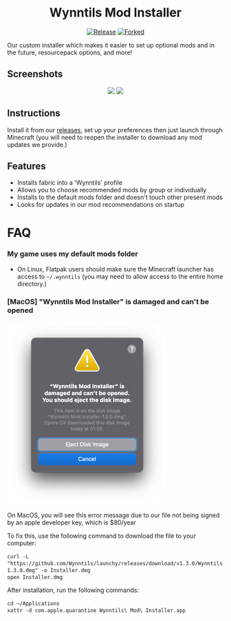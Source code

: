 <div align="center">

# Wynntils Mod Installer

[![Release](https://img.shields.io/github/v/release/Wynntils/launchy?label=Download&style=for-the-badge)](https://github.com/Wynntils/launchy/releases/latest)
[![Forked](https://img.shields.io/badge/Fork%20Of-MineInAbyss%2Flaunchy-green?style=for-the-badge&logo=github)](https://github.com/MineInAbyss/launchy)

</div>

Our custom installer which makes it easier to set up optional mods and in the future, resourcepack options, and more!

## Screenshots
<div align="center">
  <img src="https://user-images.githubusercontent.com/15234414/199800781-c9bf92d4-143a-46a3-a3b0-0188c8d7db39.png" width="846px">
  <img src="https://user-images.githubusercontent.com/15234414/199800326-027d1824-b8b3-4c36-9a54-b93886795f0e.png" width="846px">
</div>


## Instructions

Install it from our [releases](https://github.com/Wynntils/launchy/releases/latest), set up your preferences then just launch through Minecraft (you will need to reopen the installer to download any mod updates we provide.)

## Features
- Installs fabric into a 'Wynntils' profile
- Allows you to choose recommended mods by group or individually
- Installs to the default mods folder and doesn't touch other present mods
- Looks for updates in our mod recommendations on startup

# FAQ

### My game uses my default mods folder
- On Linux, Flatpak users should make sure the Minecraft launcher has access to `~/.wynntils` (you may need to allow access to the entire home directory.)

### [MacOS] "Wynntils Mod Installer" is damaged and can't be opened
![img.png](docs/img.png)

On MacOS, you will see this error message due to our file not being signed by an apple developer key, which is $80/year

To fix this, use the following command to download the file to your computer:
```shell
curl -L "https://github.com/Wynntils/launchy/releases/download/v1.3.0/Wynntils.Mod.Installer-1.3.0.dmg" -o Installer.dmg
open Installer.dmg
```

After installation, run the following commands:
```shell
cd ~/Applications
xattr -d com.apple.quarantine Wynntils\ Mod\ Installer.app
```
